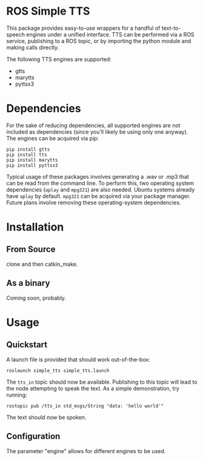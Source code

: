 # ROS Simple TTS

This package provides easy-to-use wrappers for a handful of text-to-speech
engines under a unified interface. TTS can be performed via a ROS service,
publishing to a ROS topic, or by importing the python module and making calls
directly.

The following TTS engines are supported:

- gtts
- marytts
- pyttsx3

# Dependencies
For the sake of reducing dependencies, all supported engines are not included
as dependencies (since you'll likely be using only one anyway).  The engines
can be acquired via pip:

```
pip install gtts
pip install tts
pip install marytts
pip install pyttsx3
```

Typical usage of these packages involves generating a .wav or .mp3 that can be
read from the command line. To perform this, two operating system dependencies
(`aplay` and `mpg321`) are also needed. Ubuntu systems already have `aplay` by
default. `mpg321` can be acquired via your package manager. Future plans
involve removing these operating-system dependencies.

# Installation

## From Source

clone and then catkin_make.

## As a binary

Coming soon, probably.

# Usage

## Quickstart

A launch file is provided that should work out-of-the-box:

```
roslaunch simple_tts simple_tts.launch
```

The `tts_in` topic should now be available. Publishing to this topic will lead
to the node attempting to speak the text.  As a simple demonstration, try
running:

```
rostopic pub /tts_in std_msgs/String "data: 'hello world'"
```

The text should now be spoken.

## Configuration
The parameter "engine" allows for different engines to be used.
